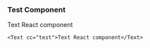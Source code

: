 ### Test Component

<Text cc="test">Text React component</Text>

```
<Text cc="test">Text React component</Text>
```